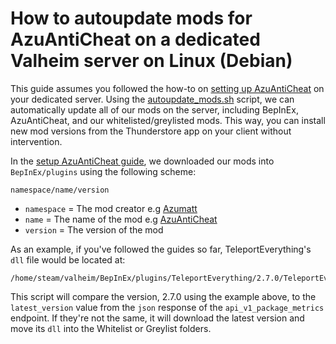 # How to autoupdate mods for AzuAntiCheat on a dedicated Valheim server on Linux (Debian)

This guide assumes you followed the how-to on [setting up AzuAntiCheat](/how-tos/how-to-setup-azuanticheat-valheim-server-linux.md) on your dedicated server. Using the [autoupdate_mods.sh](/scripts/autoupdate_mods.sh) script, we can automatically update all of our mods on the server, including BepInEx, AzuAntiCheat, and our whitelisted/greylisted mods. This way, you can install new mod versions from the Thunderstore app on your client without intervention.

In the [setup AzuAntiCheat guide](/how-tos/how-to-setup-azuanticheat-valheim-server-linux.md), we downloaded our mods into `BepInEx/plugins` using the following scheme:
```
namespace/name/version
```

- `namespace` = The mod creator e.g [Azumatt](https://thunderstore.io/c/valheim/p/Azumatt/)
- `name` = The name of the mod e.g [AzuAntiCheat](https://thunderstore.io/c/valheim/p/Azumatt/AzuAntiCheat/)
- `version` = The version of the mod

As an example, if you've followed the guides so far, TeleportEverything's `dll` file would be located at: 
```
/home/steam/valheim/BepInEx/plugins/TeleportEverything/2.7.0/TeleportEverything.dll
```

This script will compare the version, 2.7.0 using the example above, to the `latest_version` value from the `json` response of the `api_v1_package_metrics` endpoint. If they're not the same, it will download the latest version and move its `dll` into the Whitelist or Greylist folders.
